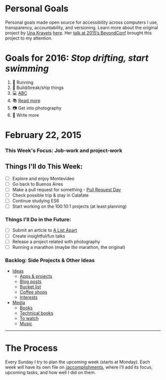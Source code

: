Personal Goals
==============

Personal goals made open source for accessibility across computers I use, transparency, accountability, and versioning. Learn more about the original project by [Una Kravets](https://github.com/una) [here](http://una.im/personal-goals-guide/). Her [talk at 2015’s BeyondConf](http://2015.beyondconf.co/schedule/#anchor-una) brought this project to my attention.

# Goals for 2016: _Stop drifting, start swimming_
1. :running: Running
1. :wrench: Build/break/ship things
1. :computer: [ABC](https://medium.com/@davidbyttow/abc-always-be-coding-d5f8051afce2)
1. :books: [Read more](https://www.goodreads.com/user_challenges/3802063)
1. :camera: Get into photography
1. :pencil: Write more

# February 22, 2015
### This Week's Focus: Job-work and project-work

## Things I'll do This Week:
- [ ] Explore and enjoy Montevideo
- [ ] Go back to Buenos Aires
- [ ] Make a pull request for something - [Pull Request Day](http://pullrequestday.com)
- [ ] Check possible trip & stay in Calafate
- [ ] Continue studying ES6
- [ ] Start working on the 100:10:1 projects (at least planning)

### Things I'll Do in the Future:
- [ ] Submit an article to [A List Apart](http://alistapart.com/about/contribute)
- [ ] Create insightful/fun talks
- [ ] Release a project related with photography
- [ ] Running a marathon (maybe _the_ marathon, the original)

### Backlog: Side Projects & Other Ideas
- [Ideas](/ideas-and-misc)
  - [Apps & projects](/ideas-and-misc/app-ideas.md)
  - [Blog posts](/ideas-and-misc/blog-posts.md)
  - [Bucket list](/ideas-and-misc/bucket-list.md)
  - [Coffee shops](/ideas-and-misc/coffee-shop-checklist.md)
  - [Interests](/ideas-and-misc/interests.md)
- [Media](/media)
  - [Books](https://www.goodreads.com/review/list/12281514-gon-alo-gon-alo?per_page=infinite&shelf=to-read&utf8=%E2%9C%93)
  - [Technical books](/media/tech-books.md)
  - [To watch](/media/watch.md)
  - [Music](/media/music.md)

---

# The Process

Every Sunday I try to plan the upcoming week (starts at Monday). Each week will
have its own file on [/accomplishments](/accomplishments), where I’ll add its
focus, upcoming tasks, and how well I did on them.
